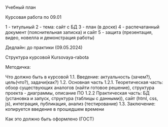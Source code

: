 Учебный план

Курсовая работа по 09.01

1 - титульный
2 - тема: сайт с БД
3 - план (в доске)
4 - распечатанный документ (пояснительная записка) и сайт
5 - защита  (презентация, видео, новелла и демонстрация работы)

Дедлайн: до практики (09.05.2024)

Структура курсовой Kursovaya-rabota

Методичка:

  Что должно быть в курсовой
1.1. Введение: актуальность (зачем?), цель(что?), задачи(как?) 
1.2. Основная часть
1.2.1. Теоретическая часть: обзор существующих аналогов (найти готовое решение), структура проекта - диаграммы,  описание ПО
1.2.2 Практическая часть: БД (установка и запуск, структура (таблицы с данными)), сайт (html, css, js), интеграция, публикация, анализ (тестирование) 
1.3. Заключение: копируется введение в прошедшем времени

Как это должно быть оформлено (ГОСТ)
